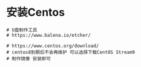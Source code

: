 # 安装Centos

```shell
# U盘制作工具
# https://www.balena.io/etcher/

# https://www.centos.org/download/
# centos8到期后不会再维护 可以选择下载CentOS Stream9
# 制作镜像 安装即可
```



